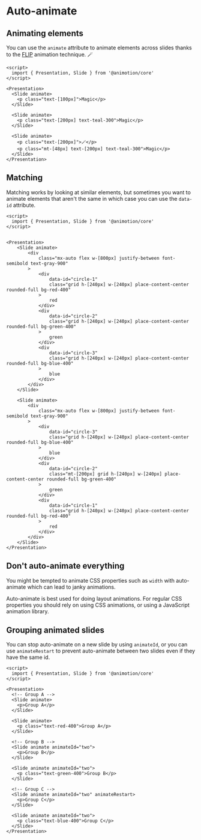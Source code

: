 <script lang="ts">
	import AutoAnimate from './auto-animate.svelte'
	import Matching from './matching.svelte'
	import Bad from './bad.svelte'
	import Good from './good.svelte'
	import Grouping from './grouping.svelte'
</script>

# Auto-animate

## Animating elements

You can use the `animate` attribute to animate elements across slides thanks to the [FLIP](https://aerotwist.com/blog/flip-your-animations/) animation technique. 🪄

<AutoAnimate />

```svelte
<script>
  import { Presentation, Slide } from '@animotion/core'
</script>

<Presentation>
  <Slide animate>
    <p class="text-[100px]">Magic</p>
  </Slide>

  <Slide animate>
    <p class="text-[200px] text-teal-300">Magic</p>
  </Slide>

  <Slide animate>
    <p class="text-[200px]">🪄</p>
    <p class="mt-[48px] text-[200px] text-teal-300">Magic</p>
  </Slide>
</Presentation>
```

## Matching

Matching works by looking at similar elements, but sometimes you want to animate elements that aren't the same in which case you can use the `data-id` attribute.

<Matching />

```svelte
<script>
  import { Presentation, Slide } from '@animotion/core'
</script>


<Presentation>
	<Slide animate>
		<div
			class="mx-auto flex w-[800px] justify-between font-semibold text-gray-900"
		>
			<div
				data-id="circle-1"
				class="grid h-[240px] w-[240px] place-content-center rounded-full bg-red-400"
			>
				red
			</div>
			<div
				data-id="circle-2"
				class="grid h-[240px] w-[240px] place-content-center rounded-full bg-green-400"
			>
				green
			</div>
			<div
				data-id="circle-3"
				class="grid h-[240px] w-[240px] place-content-center rounded-full bg-blue-400"
			>
				blue
			</div>
		</div>
	</Slide>

	<Slide animate>
		<div
			class="mx-auto flex w-[800px] justify-between font-semibold text-gray-900"
		>
			<div
				data-id="circle-3"
				class="grid h-[240px] w-[240px] place-content-center rounded-full bg-blue-400"
			>
				blue
			</div>
			<div
				data-id="circle-2"
				class="mt-[200px] grid h-[240px] w-[240px] place-content-center rounded-full bg-green-400"
			>
				green
			</div>
			<div
				data-id="circle-1"
				class="grid h-[240px] w-[240px] place-content-center rounded-full bg-red-400"
			>
				red
			</div>
		</div>
	</Slide>
</Presentation>
```

## Don't auto-animate everything

You might be tempted to animate CSS properties such as `width` with auto-animate which can lead to janky animations.

<Bad />

Auto-animate is best used for doing layout animations. For regular CSS properties you should rely on using CSS animations, or using a JavaScript animation library.

<Good />

## Grouping animated slides

You can stop auto-animate on a new slide by using `animateId`, or you can use `animateRestart` to prevent auto-animate between two slides even if they have the same id.

<Grouping />

```svelte
<script>
  import { Presentation, Slide } from '@animotion/core'
</script>

<Presentation>
  <!-- Group A -->
  <Slide animate>
    <p>Group A</p>
  </Slide>

  <Slide animate>
    <p class="text-red-400">Group A</p>
  </Slide>

  <!-- Group B -->
  <Slide animate animateId="two">
    <p>Group B</p>
  </Slide>

  <Slide animate animateId="two">
    <p class="text-green-400">Group B</p>
  </Slide>

  <!-- Group C -->
  <Slide animate animateId="two" animateRestart>
    <p>Group C</p>
  </Slide>

  <Slide animate animateId="two">
    <p class="text-blue-400">Group C</p>
  </Slide>
</Presentation>
```
